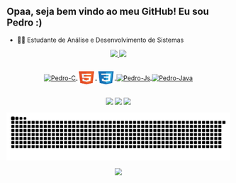 ## Opaa, seja bem vindo ao meu GitHub! Eu sou Pedro :)

- 🐱‍👤 Estudante de Análise e Desenvolvimento de Sistemas

<div align="center">
  <a href="https://github.com/PedroHMoreno">
  <img height="180em" src="https://github-readme-stats.vercel.app/api?username=PedroHMoreno&show_icons=true&theme=tokyonight&include_all_commits=true&count_private=true"/>
  <img height="180em" src="https://github-readme-stats.vercel.app/api/top-langs/?username=PedroHMoreno&layout=compact&langs_count=7&theme=tokyonight"/>

  ##

  <img align="center" alt="Pedro-C" height="30" width="40" src="https://cdn.jsdelivr.net/gh/devicons/devicon/icons/c/c-original.svg">
  <img align="center" alt="Pedro-HTML" height="30" width="40" src="https://raw.githubusercontent.com/devicons/devicon/master/icons/html5/html5-original.svg">
  <img align="center" alt="Pedro-CSS" height="30" width="40" src="https://raw.githubusercontent.com/devicons/devicon/master/icons/css3/css3-original.svg">
  <img align="center" alt="Pedro-Js" height="30" width="40" src="https://cdn.jsdelivr.net/gh/devicons/devicon/icons/javascript/javascript-original.svg">
  <img align="center" alt="Pedro-Java" height="30" width="40" src="https://cdn.jsdelivr.net/gh/devicons/devicon/icons/java/java-original.svg">
    
  ##
  
  <a href="https://instagram.com/pedrockzz" target="blank"><img src="https://img.shields.io/badge/-Instagram-%23E4405F?style=for-the-badge&logo=instagram&logoColor=white" target="_blank"></a>
  <a href = "mailto:pedro.moreno@fatec.sp.gov"><img src="https://img.shields.io/badge/Microsoft_Outlook-0078D4?style=for-the-badge&logo=microsoft-outlook&logoColor=white" target="_blank"></a>
  <a href="https://www.linkedin.com/in/pedrohmoreno/" target="blank"><img src="https://img.shields.io/badge/-LinkedIn-%230077B5?style=for-the-badge&logo=linkedin&logoColor=white" target="_blank"></a> 
 
  ![Snake animation](https://github.com/PedroHMoreno/PedroHMoreno/blob/output/github-contribution-grid-snake.svg)
    
 <img src="https://user-images.githubusercontent.com/70382532/138322189-2db8df52-9dcb-40a0-88a8-c365466bd33d.gif"/>
 

